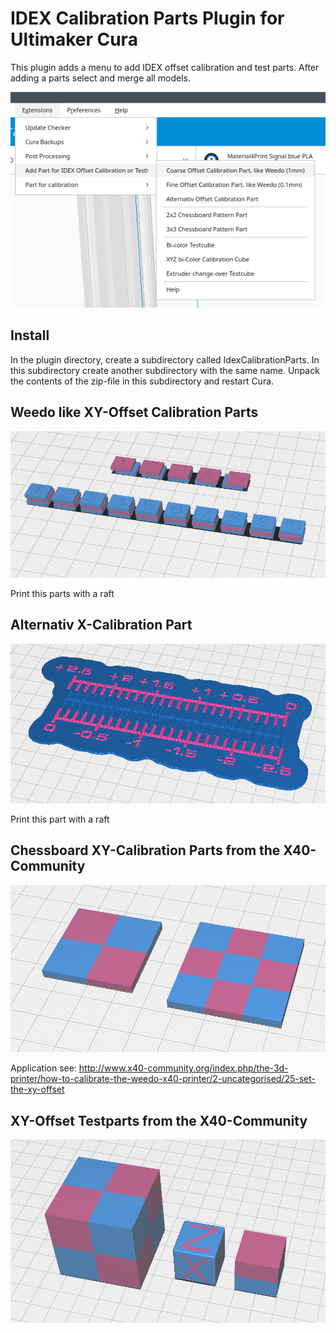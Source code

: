 # IDEX Calibration Parts Plugin for Ultimaker Cura

This plugin adds a menu to add IDEX offset calibration and test parts. After adding a parts select and merge all models.

![menu Extensions IDEX Calibration Parts](./images/menu.png)

## Install
In the plugin directory, create a subdirectory called IdexCalibrationParts. In this subdirectory create another subdirectory with the same name. Unpack the contents of the zip-file in this subdirectory and restart Cura.




## Weedo like XY-Offset Calibration Parts
![Weedo calibration parts](./images/calibration_weedo_x40.png)

Print this parts with a raft


## Alternativ X-Calibration Part
![Alternativ calibration part](./images/calibration_alternativ.png)

Print this part with a raft


## Chessboard XY-Calibration Parts from the X40-Community
![Chessboard parts](./images/chessboard_pattern.png)

Application see: http://www.x40-community.org/index.php/the-3d-printer/how-to-calibrate-the-weedo-x40-printer/2-uncategorised/25-set-the-xy-offset


## XY-Offset Testparts from the X40-Community
![Test parts](./images/test_cubs.png)
